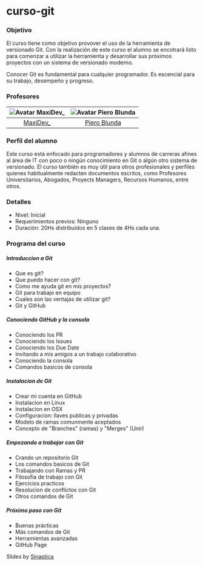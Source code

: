 # curso-git

### Objetivo

El curso tiene como objetivo provover el uso de la herramienta de versionado Git. Con la realización de este curso el alumno se encotrará listo para comenzar a utilizar la herramienta y desarrollar sus próximos proyectos con un sistema de versionado moderno.

Conocer Git es fundamental para cualquier programador. Es escencial para su trabajo, desempeño y progreso.

### Profesores

| ![Avatar MaxiDev_](https://pbs.twimg.com/profile_images/523520650200113152/SKsEcfpW.jpeg) | ![Avatar Piero Blunda](https://avatars0.githubusercontent.com/u/5834891?v=3&s=460) |
|:--:      |:--: |
|[MaxiDev_](https://keybase.io/maxidev)|[Piero Blunda](https://pieroblunda.github.io/)|

### Perfil del alumno

Este curso está enfocado para programadores y alumnos de carreras afines al área de IT con poco o ningún conocimiento en Git o algún otro sistema de versionado. El curso también es muy útil para otros profesionales y perfiles quienes habitualmente redacten documentos escritos, como Profesores Universitarios, Abogados, Proyects Managers, Recursos Humanos, entre otros.

### Detalles

* Nivel: Inicial
* Requerimientos previos: Ninguno
* Duración: 20Hs distribuidos en 5 clases de 4Hs cada una.

### Programa del curso

##### Introduccion a Git
* Que es git?
* Que puedo hacer con git?
* Como me ayuda git en mis proyectos?
* Git para trabajo en equipo
* Cuales son las ventajas de utilizar git?
* Git y GitHub

##### Conociendo GitHub y la consola 
* Conociendo los PR
* Conociendo los  Issues
* Conociendo los Due Date
* Invitando a mis amigos a un trabajo colaborativo
* Conociendo la consola
* Comandos basicos de consola

##### Instalacion de Git
* Crear mi cuenta en GitHub
* Instalacion en Linux
* Instalacion en OSX
* Configuracion: llaves publicas y privadas
* Modelo de ramas comunmente aceptados
* Concepto de "Branches" (ramas) y "Merges" (Unir)

##### Empezando a trabajar con Git
* Crando un repositorio Git
* Los comandos basicos de Git
* Trabajando con Ramas y PR
* Filosofia de trabajo con Git
* Ejercicios practicos	
* Resolucion de conflictos con Git
* Otros comandos de Git

##### Próximo paso con Git

* Buenas prácticas
* Más comandos de Git
* Herramientas avanzadas
* GitHub Page

Slides by [Sinaptica](https://sinaptica.io/)